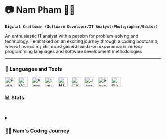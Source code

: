 # 📷 Nam Pham 🐱‍🚀

**`Digital Craftsman (Software Developer/IT Analyst/Photographer/Editor)`**


An enthusiastic IT analyst with a passion for problem-solving and technology. I embarked on an exciting journey through a coding bootcamp, where I honed my skills and gained hands-on experience in various programming languages and software development methodologies









---

### 🧰 Languages and Tools
<img align="left" alt="Python" width="30px" style="padding-right:10px;" src="https://cdn.jsdelivr.net/gh/devicons/devicon/icons/python/python-plain.svg" />
<img align="left" alt="GitHub" width="30px" style="padding-right:10px;" src="https://cdn.jsdelivr.net/gh/devicons/devicon/icons/github/github-original.svg" />
<img align="left" alt="Angular" width="30px" style="padding-right:10px;" src="https://cdn.jsdelivr.net/gh/devicons/devicon/icons/angularjs/angularjs-plain.svg" />
<img align="left" alt="Linux" width="30px" style="padding-right:10px;" src="https://cdn.jsdelivr.net/gh/devicons/devicon/icons/linux/linux-original.svg" />
<img align="left" alt="HTML" width="30px" style="padding-right:10px;" src="https://cdn.jsdelivr.net/gh/devicons/devicon/icons/html5/html5-plain.svg" />
<img align="left" alt="CSS" width="30px" style="padding-right:10px;" src="https://cdn.jsdelivr.net/gh/devicons/devicon/icons/css3/css3-plain.svg" />
<img align="left" alt="JavaScript" width="30px" style="padding-right:10px;" src="https://cdn.jsdelivr.net/gh/devicons/devicon/icons/javascript/javascript-plain.svg" />
<img align="left" alt="React" width="30px" style="padding-right:10px;" src="https://cdn.jsdelivr.net/gh/devicons/devicon/icons/react/react-original.svg" />
<img align="left" alt="NodeJS" width="30px" style="padding-right:10px;" src="https://cdn.jsdelivr.net/gh/devicons/devicon/icons/nodejs/nodejs-original.svg" />
<br/>
  
#



### 📊 Stats
#
  <details>
     <summary><h3>👨‍💻 Nam's Coding Journey</h3></summary>
       I started my coding journey as an undergrad student at UTA(Arlington). I have collaborated on several coding capstone projects and it sparked an interest and passsion to learn everything in this Programming world! After gradurating, I attended a 2 month full stack development bootcamp provided by my first employment at the time! Learning the full stack and methodologies allowed me to grasp the desire to build and make a change in the technology world! My recent projects for work include working within the Powerapps technologies(mobile applicaitons). And all the while, I have been self-teaching other stacks and honig my software skills through leetcode and other learning platforms. 

       💬 Ask me about my exepeirnce and/or hobbies!
       🌱 I’m currently learning Reach and Frond-end Stack
       ⚡ Fun fact: I have an awesome corgi!
       🔭 I’m currently working on a mobile app to track personal stats in pickup basketball
       📫 How to reach me: Linkdedin or email!


<!--
**namhphamm/namhphamm** is a ✨ _special_ ✨ repository because its `README.md` (this file) appears on your GitHub profile.


- 🔭 I’m currently working on ...
- 🌱 I’m currently learning ...
- 👯 I’m looking to collaborate on ...
- 🤔 I’m looking for help with ...
- 💬 Ask me about my exepeirnce and/or hobbies!
- 📫 How to reach me: ...
- 😄 Pronouns: ...
- ⚡ Fun fact: ...
-->
